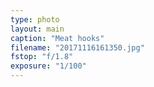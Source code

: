 ```yaml
---
type: photo
layout: main
caption: "Meat hooks"
filename: "20171116161350.jpg"
fstop: "f/1.8"
exposure: "1/100"
---
```

